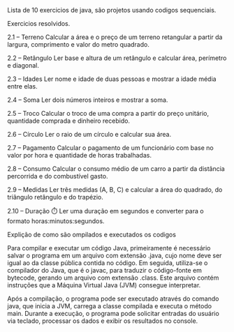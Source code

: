 Lista de 10 exercicios de java, são projetos usando codigos sequenciais.

Exercicios resolvidos.

2.1 – Terreno 
Calcular a área e o preço de um terreno retangular a partir da largura, comprimento e valor do metro quadrado.

2.2 – Retângulo 
Ler base e altura de um retângulo e calcular área, perímetro e diagonal.

2.3 – Idades 
Ler nome e idade de duas pessoas e mostrar a idade média entre elas.

2.4 – Soma 
Ler dois números inteiros e mostrar a soma.

2.5 – Troco 
Calcular o troco de uma compra a partir do preço unitário, quantidade comprada e dinheiro recebido.

2.6 – Círculo 
Ler o raio de um círculo e calcular sua área.

2.7 – Pagamento 
Calcular o pagamento de um funcionário com base no valor por hora e quantidade de horas trabalhadas.

2.8 – Consumo 
Calcular o consumo médio de um carro a partir da distância percorrida e do combustível gasto.

2.9 – Medidas 
Ler três medidas (A, B, C) e calcular a área do quadrado, do triângulo retângulo e do trapézio.

2.10 – Duração ⏱️
Ler uma duração em segundos e converter para o formato horas:minutos:segundos.

Explição de como são ompilados e executados os codigos

Para compilar e executar um código Java, primeiramente é necessário salvar o programa em um arquivo com extensão .java, cujo nome deve ser igual ao da classe pública contida no código. Em seguida, utiliza-se o compilador do Java, que é o javac, para traduzir o código-fonte em bytecode, gerando um arquivo com extensão .class. Este arquivo contém instruções que a Máquina Virtual Java (JVM) consegue interpretar.

Após a compilação, o programa pode ser executado através do comando java, que inicia a JVM, carrega a classe compilada e executa o método main. Durante a execução, o programa pode solicitar entradas do usuário via teclado, processar os dados e exibir os resultados no console.
